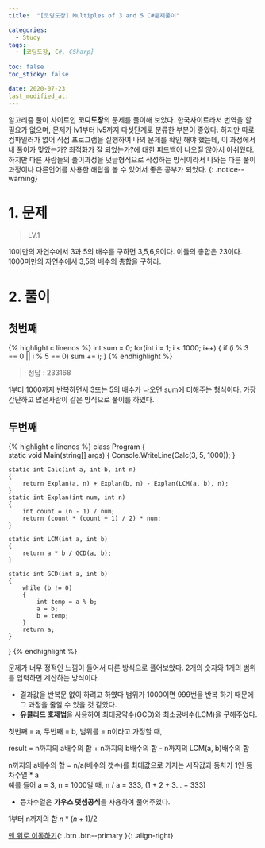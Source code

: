 ```yaml
---
title:  "[코딩도장] Multiples of 3 and 5 C#문제풀이" 

categories:
  - Study
tags:
  - [코딩도장, C#, CSharp]
 
toc: false
toc_sticky: false

date: 2020-07-23
last_modified_at:
---
```


알고리즘 풀이 사이트인 **코디도장**의 문제를 풀이해 보았다. 한국사이트라서 번역을 할 필요가 없으며, 문제가 lv1부터 lv5까지 다섯단계로 분류한 부분이 좋았다. 하지만 따로 컴파일러가 없어 직점 프로그램을 실행하여 나의 문제를 확인 해야 했는데, 이 과정에서 내 풀이가 맞았는가? 최적화가 잘 되었는가?에 대한 피드백이 나오질 않아서 아쉬웠다. 하지만 다른 사람들의 풀이과정을 덧글형식으로 작성하는 방식이라서 나와는 다른 풀이과정이나 다른언어를 사용한 해답을 볼 수 있어서 좋은 공부가 되었다.
{: .notice--warning}

# 1. 문제
> LV.1

10미만의 자연수에서 3과 5의 배수를 구하면 3,5,6,9이다. 이들의 총합은 23이다.   
1000미만의 자연수에서 3,5의 배수의 총합을 구하라.

# 2. 풀이
## 첫번째
{% highlight c linenos %}
int sum = 0;
for(int i = 1; i < 1000; i++)
{
    if (i % 3 == 0 || i % 5 == 0) sum += i;
}
{% endhighlight %}

> 정답 : 233168

1부터 1000까지 반복하면서 3또는 5의 배수가 나오면 sum에 더해주는 형식이다. 가장 간단하고 많은사람이 같은 방식으로 풀이를 하였다.

## 두번째
{% highlight c linenos %}
class Program
{        
    static void Main(string[] args)
    {
        Console.WriteLine(Calc(3, 5, 1000));
    }

    static int Calc(int a, int b, int n)
    {
        return Explan(a, n) + Explan(b, n) - Explan(LCM(a, b), n);
    }
    static int Explan(int num, int n)
    {
        int count = (n - 1) / num;
        return (count * (count + 1) / 2) * num;
    }

    static int LCM(int a, int b)
    {
        return a * b / GCD(a, b);
    }

    static int GCD(int a, int b)
    {
        while (b != 0)
        {
            int temp = a % b;
            a = b;
            b = temp;
        }
        return a;
    }
}
{% endhighlight %}

문제가 너무 정적인 느낌이 들어서 다른 방식으로 풀어보았다. 2개의 숫자와 1개의 범위를 입력하면 계산하는 방식이다.

- 결과값을 반복문 없이 하려고 하였다 범위가 1000이면 999번을 반복 하기 때문에 그 과정을 줄일 수 있을 것 같았다.
- **유클리드 호제법**을 사용하여 최대공약수(GCD)와 최소공배수(LCM)을 구해주었다.

첫번째 = a, 두번째 = b, 범위를 = n이라고 가정할 때,   

result = n까지의 a배수의 합 + n까지의 b배수의 합 - n까지의 LCM(a, b)배수의 합    

n까지의 a배수의 합 = n/a(배수의 갯수)를 최대값으로 가지는 시작값과 등차가 1인 등차수열 * a   
예를 들어 a = 3, n = 1000일 때, n / a = 333, (1 + 2 + 3... + 333)

- 등차수열은 **가우스 덧셈공식**을 사용하여 풀어주었다.   

1부터 n까지의 합 $n * (n + 1) / 2$


[맨 위로 이동하기](#){: .btn .btn--primary }{: .align-right}